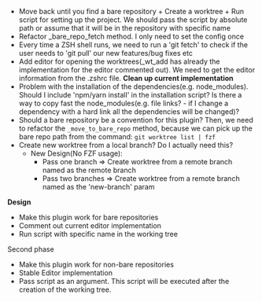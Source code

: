 -   Move back until you find a bare repository + Create a worktree + Run script for setting up the project. We should pass the script by absolute path or assume that it will be in the repository with specific name
-   Refactor \_bare_repo_fetch method. I only need to set the config once
-   Every time a ZSH shell runs, we need to run a 'git fetch' to check if the user needs to 'git pull' our new features/bug fixes etc
-   Add editor for opening the worktrees(\_wt_add has already the implementation for the editor commented out). We need to get the editor information from the .zshrc file. **Clean up current implementation**
-   Problem with the installation of the dependencies(e.g. node_modules). Should I include 'npm/yarn install' in the installation script? Is there a way to copy fast the node_modules(e.g. file links? - if I change a dependency with a hard link all the dependencies will be changed)?
-   Should a bare repository be a convention for this plugin? Then, we need to refactor the `_move_to_bare_repo` method, because we can pick up the bare repo path from the command: `git worktree list | fzf`
-   Create new worktree from a local branch? Do I actually need this?
    -   New Design(No FZF usage):
        -   Pass one branch => Create worktree from a remote branch named as the remote branch
        -   Pass two branches <wt add new-branch remote-branch> => Create worktree from a remote branch named as the 'new-branch' param

**Design**

-   Make this plugin work for bare repositories
-   Comment out current editor implementation
-   Run script with specific name in the working tree

Second phase

-   Make this plugin work for non-bare repositories
-   Stable Editor implementation
-   Pass script as an argument. This script will be executed after the creation of the working tree.
